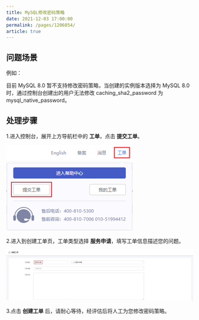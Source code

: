 ```yaml
---
title: MySQL修改密码策略
date: 2021-12-03 17:00:00
permalink: /pages/1206054/
article: true
---
```



## 问题场景

例如：

目前 MySQL 8.0 暂不支持修改密码策略，当创建的实例版本选择为 MySQL 8.0 时，通过控制台创建出的用户无法修改 caching_sha2_password 为 mysql_native_password。

## 处理步骤

1.进入控制台，展开上方导航栏中的 **工单**，点击 **提交工单**。

![job_console](./../pic/job_console.png)

2.进入到创建工单页，工单类型选择 **服务申请**，填写工单信息描述您的问题。

![job_add](./../pic/job_add.png)

3.点击 **创建工单** 后，请耐心等待，经评估后将人工为您修改密码策略。
